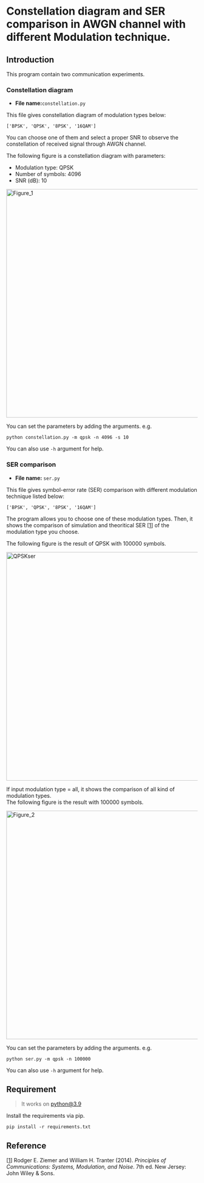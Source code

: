 # Constellation diagram and SER comparison in AWGN channel with different Modulation technique.
## Introduction
This program contain two communication experiments.<br>
### Constellation diagram
* **File name:**`constellation.py`<br>

This file gives constellation diagram of modulation types below:<br>
```
['BPSK', 'QPSK', '8PSK', '16QAM']
```

You can choose one of them and select a proper SNR to observe the constellation of received signal through AWGN channel.<br>

The following figure is a constellation diagram with parameters:                        
* Modulation type: QPSK
* Number of symbols: 4096
* SNR (dB): 10

<img src='https://user-images.githubusercontent.com/38156969/123224547-7d144d00-d504-11eb-946f-3edcad5be51a.png' alt='Figure_1' width=600 align=center>

You can set the parameters by adding the arguments. e.g.
```
python constellation.py -m qpsk -n 4096 -s 10
```
You can also use `-h` argument for help.

### SER comparison
* **File name:** `ser.py`

This file gives symbol-error rate (SER) comparison with different modulation technique listed below:<br>
```
['BPSK', 'QPSK', '8PSK', '16QAM']
```

The program allows you to choose one of these modulation types. Then, it shows the comparison of simulation and theoritical SER [[1](ref1)] of the modulation type you choose.

The following figure is the result of QPSK with 100000 symbols.

<img src='https://user-images.githubusercontent.com/38156969/123418122-42391480-d5eb-11eb-902c-76cb307ec7c8.png' alt='QPSKser' width=600>

If input modulation type = all, it shows the comparison of all kind of modulation types.<br>
The following figure is the result with 100000 symbols.

<img src='https://user-images.githubusercontent.com/38156969/123234799-d92f9f00-d50d-11eb-9b2c-d87c415bb729.png' alt='Figure_2' width=600>

You can set the parameters by adding the arguments. e.g.
```
python ser.py -m qpsk -n 100000
```
You can also use `-h` argument for help.

## Requirement
>It works on python@3.9

Install the requirements via pip.

```
pip install -r requirements.txt
```

## Reference
[[1](ref1)] Rodger E. Ziemer and William H. Tranter (2014). *Principles of Communications: Systems, Modulation, and Noise*. 7th ed. New Jersey: John Wiley & Sons.
